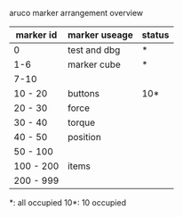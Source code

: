 aruco marker arrangement overview 

| marker id | marker useage | status |
| - | - | - |
| 0 | test and dbg | * |
| 1-6 | marker cube | * |
| 7-10 |  |
| 10 - 20 | buttons | 10* |
| 20 - 30 | force |
| 30 - 40 | torque |
| 40 - 50 | position |
| 50 - 100|  |
| 100 - 200 | items |
| 200 - 999 |  |


\*: all occupied
10\*: 10 occupied